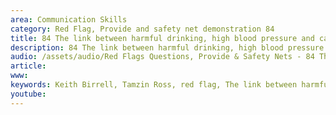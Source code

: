 ```yaml
---
area: Communication Skills
category: Red Flag, Provide and safety net demonstration 84
title: 84 The link between harmful drinking, high blood pressure and cardiovascular risks
description: 84 The link between harmful drinking, high blood pressure and cardiovascular risks
audio: /assets/audio/Red Flags Questions, Provide & Safety Nets - 84 The link between harmful drinking, high blood pressure and cardiovascular risks - MQ.mp3
article: 
www: 
keywords: Keith Birrell, Tamzin Ross, red flag, The link between harmful drinking, high blood pressure and cardiovascular risks
youtube: 
--- 
```

